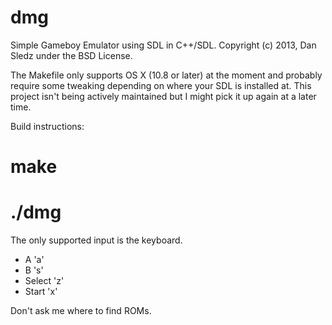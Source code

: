 dmg
===

Simple Gameboy Emulator using SDL in C++/SDL.
Copyright (c) 2013, Dan Sledz under the BSD License.

The Makefile only supports OS X (10.8 or later) at the moment and probably require some tweaking depending on where your SDL is installed at.  This project isn't being actively maintained but I might pick it up again at a later time.

Build instructions:
# make
# ./dmg <rom>

The only supported input is the keyboard.
- A 'a'
- B 's'
- Select 'z'
- Start 'x'

Don't ask me where to find ROMs.
